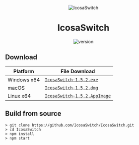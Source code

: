 <p align="center"><img src="https://github.com/Pharuxtan/IcosaSwitch/raw/master/icosaswitch.png" alt="IcosaSwitch"></p>

<h1 align="center">IcosaSwitch</h1>

<p align="center">
  <img src="https://img.shields.io/badge/Version-1.5.2-%23e60012?style=for-the-badge" alt="version"> 
</p>

## Download

| Platform | File Download |
| -------- | ---- |
| Windows x64 | [`IcosaSwitch-1.5.2.exe`](https://github.com/Pharuxtan/IcosaSwitch/releases/download/v1.5.2/IcosaSwitch-1.5.2.exe) |
| macOS | [`IcosaSwitch-1.5.2.dmg`](https://github.com/Pharuxtan/IcosaSwitch/releases/download/v1.5.2/IcosaSwitch-1.5.2.dmg) |
| Linux x64 | [`IcosaSwitch-1.5.2.AppImage`](https://github.com/Pharuxtan/IcosaSwitch/releases/download/v1.5.2/IcosaSwitch-1.5.2.AppImage) |

## Build from source

```console
> git clone https://github.com/IcosaSwitch/IcosaSwitch.git
> cd IcosaSwitch
> npm install
> npm start
```
